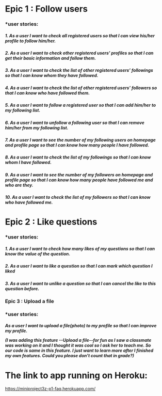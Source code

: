 

# Epic 1 : Follow users
    
<h3> *user stories:
    
<h5>1. As a user I want to check all registered users so that I can view his/her profile to follow him/her.
<h5>2. As a user I want to check other registered users' profiles so that I can get their basic information and follow them.
<h5>3. As a user I want to check the list of other registered users’ followings so that I can know whom they have followed.
<h5>4. As a user I want to check the list of other registered users’ followers so that I can know who have followed them.
<h5>5. As a user I want to follow a registered user so that I can add him/her to my following list.
<h5>6. As a user I want to unfollow a following user so that I can remove him/her from my following list.
<h5>7. As a user I want to see the number of my following users on homepage and profile page so that I can know how many people I have followed.
<h5>8. As a user I want to check the list of my followings so that I can know whom I have followed.
<h5>9. As a user I want to see the number of my followers on homepage and profile page so that I can know how many people have followed me and who are they.
<h5>10. As a user I want to check the list of my followers so that I can know who have followed me.
    
# Epic 2 : Like questions

<h3> *user stories:
    
<h5>1. As a user I want to check how many likes of my questions so that I can know the value of the question.
<h5>2. As a user I want to like a question so that I can mark which question I liked
<h5>3. As a user I want to unlike a question so that I can cancel the like to this question before.
 

<h3>Epic 3 : Upload a file
 
<h3> *user stories:

<h5>As a user I want to upload a file(photo) to my profile so that I can improve my profile.
    
(I was adding this feature --Upload a file--for fun as I saw a classmate was working on it and I thought it was cool so I ask her to teach me. So our code is same in this feature. I just want to learn more after I finished my own features. Could you please don't count that in grade?)
 
 
 # The link to app running on Heroku:
 https://miniproject3z-p1-faq.herokuapp.com/
 
